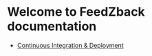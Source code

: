 # Welcome to FeedZback documentation

- [Continuous Integration & Deployment](./continuous-integration-and-deployment.md)
